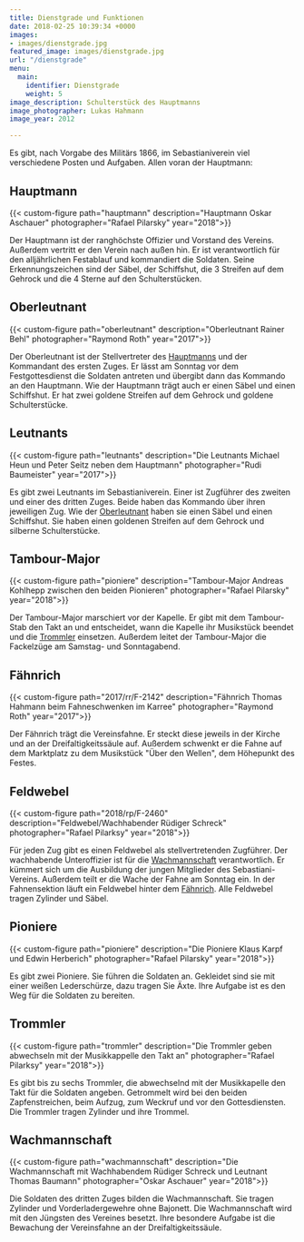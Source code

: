 ```yaml
---
title: Dienstgrade und Funktionen
date: 2018-02-25 10:39:34 +0000
images:
- images/dienstgrade.jpg
featured_image: images/dienstgrade.jpg
url: "/dienstgrade"
menu:
  main:
    identifier: Dienstgrade
    weight: 5
image_description: Schulterstück des Hauptmanns
image_photographer: Lukas Hahmann
image_year: 2012

---
```

Es gibt, nach Vorgabe des Militärs 1866, im Sebastianiverein viel verschiedene Posten und Aufgaben. Allen voran der Hauptmann:

## Hauptmann

{{< custom-figure path="hauptmann" description="Hauptmann Oskar Aschauer" photographer="Rafael Pilarsky" year="2018">}}

Der Hauptmann ist der ranghöchste Offizier und Vorstand des Vereins. Außerdem vertritt er den Verein nach außen hin. Er ist verantwortlich für den alljährlichen Festablauf und kommandiert die Soldaten. Seine Erkennungszeichen sind der Säbel, der Schiffshut, die 3 Streifen auf dem Gehrock und die 4 Sterne auf den Schulterstücken.

## Oberleutnant

{{< custom-figure path="oberleutnant" description="Oberleutnant Rainer Behl" photographer="Raymond Roth" year="2017">}}

Der Oberleutnant ist der Stellvertreter des [Hauptmanns](#hauptmann) und der Kommandant des ersten Zuges. Er lässt am Sonntag vor dem Festgottesdienst die Soldaten antreten und übergibt dann das Kommando an den Hauptmann. Wie der Hauptmann trägt auch er einen Säbel und einen Schiffshut. Er hat zwei goldene Streifen auf dem Gehrock und goldene Schulterstücke.

## Leutnants

{{< custom-figure path="leutnants" description="Die Leutnants Michael Heun und Peter Seitz neben dem Hauptmann" photographer="Rudi Baumeister" year="2017">}}

Es gibt zwei Leutnants im Sebastianiverein. Einer ist Zugführer des zweiten und einer des dritten Zuges. Beide haben das Kommando über ihren jeweiligen Zug. Wie der [Oberleutnant](#oberleutnant) haben sie einen Säbel und einen Schiffshut. Sie haben einen goldenen Streifen auf dem Gehrock und silberne Schulterstücke.

## Tambour-Major

{{< custom-figure path="pioniere" description="Tambour-Major Andreas Kohlhepp zwischen den beiden Pionieren" photographer="Rafael Pilarsky" year="2018">}}

Der Tambour-Major marschiert vor der Kapelle. Er gibt mit dem Tambour-Stab den Takt an und entscheidet, wann die Kapelle ihr Musikstück beendet und die [Trommler](#trommler) einsetzen. Außerdem leitet der Tambour-Major die Fackelzüge am Samstag- und Sonntagabend.

## Fähnrich

{{< custom-figure path="2017/rr/F-2142" description="Fähnrich Thomas Hahmann beim Fahneschwenken im Karree" photographer="Raymond Roth" year="2017">}}

Der Fähnrich trägt die Vereinsfahne. Er steckt diese jeweils in der Kirche und an der Dreifaltigkeitssäule auf. Außerdem schwenkt er die Fahne auf dem Marktplatz zu dem Musikstück "Über den Wellen", dem Höhepunkt des Festes.

## Feldwebel

{{< custom-figure path="2018/rp/F-2460" description="Feldwebel/Wachhabender Rüdiger Schreck" photographer="Rafael Pilarksy" year="2018">}}

Für jeden Zug gibt es einen Feldwebel als stellvertretenden Zugführer. Der wachhabende Unteroffizier ist für die [Wachmannschaft](#wachmannschaft) verantwortlich. Er kümmert sich um die Ausbildung der jungen Mitglieder des Sebastiani-Vereins. Außerdem teilt er die Wache der Fahne am Sonntag ein. In der Fahnensektion läuft ein Feldwebel hinter dem [Fähnrich](#fähnrich). Alle Feldwebel tragen Zylinder und Säbel.

## Pioniere

{{< custom-figure path="pioniere" description="Die Pioniere Klaus Karpf und Edwin Herberich" photographer="Rafael Pilarsky" year="2018">}}

Es gibt zwei Pioniere. Sie führen die Soldaten an. Gekleidet sind sie mit einer weißen Lederschürze, dazu tragen Sie Äxte. Ihre Aufgabe ist es den Weg für die Soldaten zu bereiten.

## Trommler

{{< custom-figure path="trommler" description="Die Trommler geben abwechseln mit der Musikkappelle den Takt an" photographer="Rafael Pilarksy" year="2018">}}

Es gibt bis zu sechs Trommler, die abwechselnd mit der Musikkapelle den Takt für die Soldaten angeben. Getrommelt wird bei den beiden Zapfenstreichen, beim Aufzug, zum Weckruf und vor den Gottesdiensten. Die Trommler tragen Zylinder und ihre Trommel.

## Wachmannschaft

{{< custom-figure path="wachmannschaft" description="Die Wachmannschaft mit Wachhabendem Rüdiger Schreck und Leutnant Thomas Baumann" photographer="Oskar Aschauer" year="2018">}}

Die Soldaten des dritten Zuges bilden die Wachmannschaft. Sie tragen Zylinder und Vorderladergewehre ohne Bajonett. Die Wachmannschaft wird mit den Jüngsten des Vereines besetzt. Ihre besondere Aufgabe ist die Bewachung der Vereinsfahne an der Dreifaltigkeitssäule.
